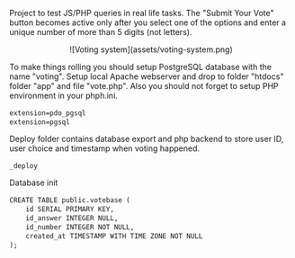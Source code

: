 Project to test JS/PHP queries in real life tasks.
The "Submit Your Vote" button becomes active only after you select one of the options
and enter a unique number of more than 5 digits (not letters).

<p align="center">
  ![Voting system](assets/voting-system.png)
</p>

To make things rolling you should setup PostgreSQL database with the name "voting".
Setup local Apache webserver and drop to folder "htdocs" folder "app" and file "vote.php".
Also you should not forget to setup PHP environment in your phph.ini.

```
extension=pdo_pgsql
extension=pgsql
```

Deploy folder contains database export and php backend to store user ID, user choice and timestamp when voting happened.

```
_deploy
```

Database init

```
CREATE TABLE public.votebase (
    id SERIAL PRIMARY KEY,
    id_answer INTEGER NULL,
    id_number INTEGER NOT NULL,
    created_at TIMESTAMP WITH TIME ZONE NOT NULL
);
```
